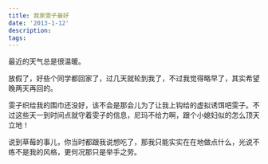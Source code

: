 ```yaml
---
title: 我家雯子最好
date: '2013-1-12'
description: 
tags: 
---
```

<p>最近的天气总是很温暖。</p>
<p>放假了，好些个同学都回家了，过几天就轮到我了，不过我觉得略早了，其实希望晚两天再回的。</p>
<p>雯子织给我的围巾还没好，该不会是那会儿为了让我上钩给的虚拟诱饵吧雯子。不过这些天一到时间点就守着雯子的信息，尼玛不给力啊，跟个小媳妇似的怎么顶天立地！</p>
<p>说到草莓的事儿，你当时都跟我说想吃了，那我只能实实在在地做点什么，光说不练不是我的风格，更何况那只是举手之劳。</p>
